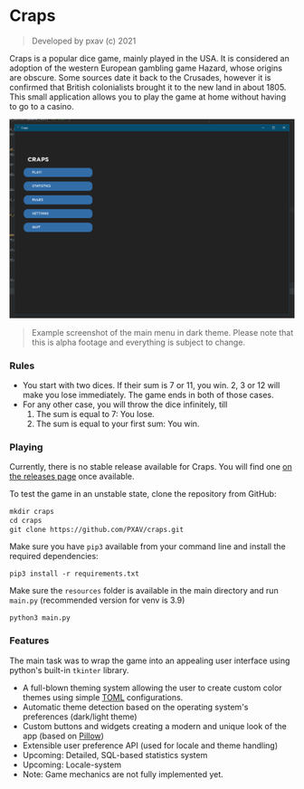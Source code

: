# Craps
> Developed by pxav (c) 2021

Craps is a popular dice game, mainly played in the USA. It is considered an adoption of the western European gambling game Hazard, whose origins are obscure. Some sources date it back to the Crusades, however it is confirmed that British colonialists brought it to the new land in about 1805. This small application allows you to play the game at home without having to go to a casino.

![Craps Main Menu Screenshot](https://github.com/PXAV/craps/blob/master/resources/github/main_menu_screenshot.PNG)
> Example screenshot of the main menu in dark theme. Please note that this is alpha footage and everything is subject to change.

### Rules
* You start with two dices. If their sum is 7 or 11, you win. 2, 3 or 12 will make you lose immediately. The game ends in both of those cases.
* For any other case, you will throw the dice infinitely, till
    1. The sum is equal to 7: You lose.
    2. The sum is equal to your first sum: You win.

### Playing
Currently, there is no stable release available for Craps. You will find one [on the releases page](https://github.com/PXAV/craps/releases) once available. 

To test the game in an unstable state, clone the repository from GitHub:
```shell
mkdir craps
cd craps
git clone https://github.com/PXAV/craps.git 
```
Make sure you have ``pip3`` available from your command line and install the required dependencies:
````shell
pip3 install -r requirements.txt
````

Make sure the ``resources`` folder is available in the main directory and run `main.py` (recommended version for venv is 3.9)
````shell
python3 main.py
````

### Features
The main task was to wrap the game into an appealing user interface using python's built-in ``tkinter`` library.
* A full-blown theming system allowing the user to create custom color themes using simple [TOML](https://toml.io/en/) configurations.
* Automatic theme detection based on the operating system's preferences (dark/light theme)
* Custom buttons and widgets creating a modern and unique look of the app (based on [Pillow](https://python-pillow.org/))
* Extensible user preference API (used for locale and theme handling) 
* Upcoming: Detailed, SQL-based statistics system 
* Upcoming: Locale-system
* Note: Game mechanics are not fully implemented yet.
